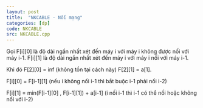 ```yaml
---
layout: post
title:  "NKCABLE - Nối mạng"
categories: [dp]
code: NKCABLE
src: NKCABLE.cpp
---
```


Gọi F[i][0] là độ dài ngắn nhất xét đến máy i với máy i không được nối với máy i-1. F[i][1] là độ dài ngắn nhất xét đến máy i với máy i nối với máy i-1. 

Khi đó F[2][0] = inf (không tồn tại cách này) F[2][1] = a[1].

F[i][0] = F[i-1][1] (nếu i không nối i-1 thì bắt buộc i-1 phải nối i-2)

F[i][1] = min(F[i-1][0] , F[i-1][1]) + a[i-1] (i nối i-1 thì i-1 có thể nối hoặc không nối với i-2)

